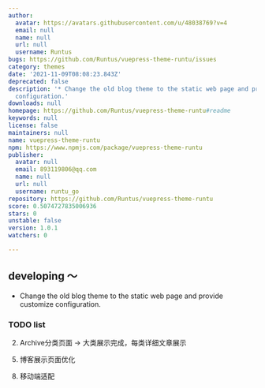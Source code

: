 ```yaml
---
author:
  avatar: https://avatars.githubusercontent.com/u/48038769?v=4
  email: null
  name: null
  url: null
  username: Runtus
bugs: https://github.com/Runtus/vuepress-theme-runtu/issues
category: themes
date: '2021-11-09T08:08:23.843Z'
deprecated: false
description: '* Change the old blog theme to the static web page and provide customize
  configuration.'
downloads: null
homepage: https://github.com/Runtus/vuepress-theme-runtu#readme
keywords: null
license: false
maintainers: null
name: vuepress-theme-runtu
npm: https://www.npmjs.com/package/vuepress-theme-runtu
publisher:
  avatar: null
  email: 893119806@qq.com
  name: null
  url: null
  username: runtu_go
repository: https://github.com/Runtus/vuepress-theme-runtu
score: 0.5074727835006936
stars: 0
unstable: false
version: 1.0.1
watchers: 0

---
```


## developing ～
* Change the old blog theme to the static web page and provide customize configuration.


### TODO list
<!-- 1. blogs页分页功能 ---->
2. Archive分类页面  -> 大类展示完成，每类详细文章展示
<!-- 3. Friend页面 -> over -->
<!-- 4. About页面优化 -> over -->
5. 博客展示页面优化
<!-- 6. 图片可配置自定义 ----> 
<!-- 7. 路由跳转时，要求Header不重新渲染 -> over -->
8. 移动端适配 